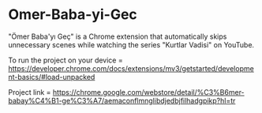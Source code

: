 # Omer-Baba-yi-Gec

"Ömer Baba'yı Geç" is a Chrome extension that automatically
skips unnecessary scenes while watching the series "Kurtlar
Vadisi" on YouTube.

 To run the project on your device = https://developer.chrome.com/docs/extensions/mv3/getstarted/development-basics/#load-unpacked

 Project link = https://chrome.google.com/webstore/detail/%C3%B6mer-babay%C4%B1-ge%C3%A7/aemaconflmnglibdjedbjfilhadgpikp?hl=tr
